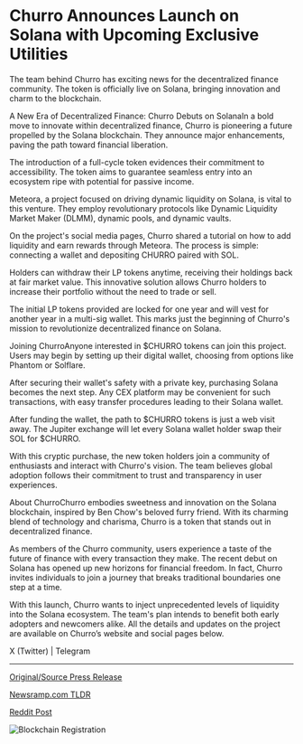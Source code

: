 # Churro Announces Launch on Solana with Upcoming Exclusive Utilities

The team behind Churro has exciting news for the decentralized finance community. The token is officially live on Solana, bringing innovation and charm to the blockchain.

A New Era of Decentralized Finance: Churro Debuts on SolanaIn a bold move to innovate within decentralized finance, Churro is pioneering a future propelled by the Solana blockchain. They announce major enhancements, paving the path toward financial liberation.

The introduction of a full-cycle token evidences their commitment to accessibility. The token aims to guarantee seamless entry into an ecosystem ripe with potential for passive income.

Meteora, a project focused on driving dynamic liquidity on Solana, is vital to this venture. They employ revolutionary protocols like Dynamic Liquidity Market Maker (DLMM), dynamic pools, and dynamic vaults.

On the project's social media pages, Churro shared a tutorial on how to add liquidity and earn rewards through Meteora. The process is simple: connecting a wallet and depositing CHURRO paired with SOL.

Holders can withdraw their LP tokens anytime, receiving their holdings back at fair market value. This innovative solution allows Churro holders to increase their portfolio without the need to trade or sell.

The initial LP tokens provided are locked for one year and will vest for another year in a multi-sig wallet. This marks just the beginning of Churro's mission to revolutionize decentralized finance on Solana.

Joining ChurroAnyone interested in $CHURRO tokens can join this project. Users may begin by setting up their digital wallet, choosing from options like Phantom or Solflare.

After securing their wallet's safety with a private key, purchasing Solana becomes the next step. Any CEX platform may be convenient for such transactions, with easy transfer procedures leading to their Solana wallet.

After funding the wallet, the path to $CHURRO tokens is just a web visit away. The Jupiter exchange will let every Solana wallet holder swap their SOL for $CHURRO.

With this cryptic purchase, the new token holders join a community of enthusiasts and interact with Churro's vision. The team believes global adoption follows their commitment to trust and transparency in user experiences.

About ChurroChurro embodies sweetness and innovation on the Solana blockchain, inspired by Ben Chow's beloved furry friend. With its charming blend of technology and charisma, Churro is a token that stands out in decentralized finance.

As members of the Churro community, users experience a taste of the future of finance with every transaction they make. The recent debut on Solana has opened up new horizons for financial freedom. In fact, Churro invites individuals to join a journey that breaks traditional boundaries one step at a time.

With this launch, Churro wants to inject unprecedented levels of liquidity into the Solana ecosystem. The team's plan intends to benefit both early adopters and newcomers alike. All the details and updates on the project are available on Churro’s website and social pages below.

X (Twitter) | Telegram 

---

[Original/Source Press Release](https://blockchainwire.io/press-release/churro-announces-launch-on-solana-with-upcoming-exclusive-utilities)
                    

[Newsramp.com TLDR](None) 



[Reddit Post](https://www.reddit.com/r/CryptoNewsInfo/comments/1avjwk5/a_new_era_of_decentralized_finance_churro_debuts/) 



![Blockchain Registration](https://cdn.newsramp.app/blockchainwire/qrcode/242/11/vibebm6a.webp)